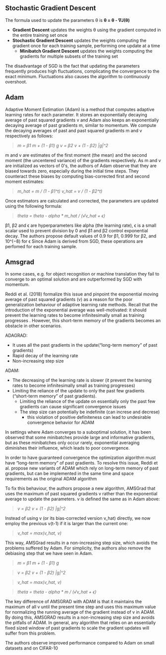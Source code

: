 ## Stochastic Gradient Descent
The formula used to update the parameters θ is
**θ = θ - ∇J(θ)**
* **Gradient Descent** updates the weights θ using the gradient computed in the entire training set once
* **Stochastic Gradient Descent** updates the weights computing the gradient once for each training sample, performing one update at a time
    * **Minibatch Gradient Descent** updates the weights computing the gradients for multiple subsets of the training set

The disadvantage of SGD is the fact that updating the parameters frequently produces high fluctuations, complicating the convergence to the exact minimum. Fluctuations also causes the algorithm to continuously overshoot.

## Adam
Adaptive Moment Estimation (Adam) is a method that computes adaptive learning rates for each parameter. It stores an exponentially decaying average of past squared gradients 
v and Adam also keeps an exponentially decaying average of past gradients m, similar to momentum.  We compute the decaying averages of past and past squared gradients m and v respectively as follows: 

> *m = β1 m + (1 - β1) g*
> *v = β2 v + (1 - β2) |g|^2*

m and v are estimates of the first moment (the mean) and the second moment (the uncentered variance) of the gradients respectively.
As m and v are initialized as vectors of 0's, the authors of Adam observe that they are biased towards zero, especially during the initial time steps.
They counteract these biases by computing bias-corrected first and second moment estimates:

> *m_hat = m / (1 - β1^t)*
> *v_hat = v / (1 - β2^t)*

Once estimators are calculated and corrected, the parameters are updated using the following formula:

> *theta = theta - alpha * m_hat / (√v_hat + ϵ)*

β1, β2 and ϵ are hyperparameters like alpha (the learning rate), ϵ  is a small scalar used to prevent division by 0 and β1 and β2 control exponential decay.
The authors propose default values of 0.9 for β1, 0.999 for β2, and 10^(−8) for ϵ
Since Adam is derived from SGD, these operations are perfomed for each training sample.

## Amsgrad

In some cases, e.g. for object recognition or machine translation they fail to converge to an optimal solution and are outperformed by SGD with momentum.

Reddi et al. (2018) formalize this issue and pinpoint the exponential moving average of past squared gradients (v) as a reason for the poor generalization behaviour of adaptive learning rate methods. Recall that the introduction of the exponential average was well-motivated: it should prevent the learning rates to become infinitesimally small as training progresses
. However, this short-term memory of the gradients becomes an obstacle in other scenarios. 

ADAGRAD:
- It uses all the past gradients in the update(“long-term memory” of past gradients)
- Rapid decay of the learning rate 
- Non-increasing step size

ADAM:
- The decreasing of the learning rate is slower (it prevent the learning rates to become infinitesimally small as training progresses)
- Limiting the reliance of the update to only the past few gradients (“short-term memory” of past gradients).
	- Limiting the reliance of the update on essentially only the past few gradients can cause significant convergence issues
	- The step size can potentially be indefinite (can increse and decrese)
		- this violation of positive definiteness can lead to undesirable convergence behavior for ADAM

In settings where Adam converges to a suboptimal solution, it has been observed that some minibatches provide large and informative gradients, but as these minibatches only occur rarely, exponential averaging diminishes their influence, which leads to poor convergence.

In order to have guaranteed convergence the optimization algorithm must have “long-term memory” of past gradients.
To resolve this issue, Reddi et al. propose new variants of ADAM which rely on long-term memory of past gradients, but can be implemented in the same time and space requirements as the original ADAM algorithm

To fix this behaviour, the authors propose a new algorithm, AMSGrad that uses the maximum of past squared gradients v rather than the exponential average to update the parameters. 
v is defined the same as in Adam above:

> *v = β2 v + (1 - β2) |g|^2*

Instead of using v (or its bias-corrected version v_hat) directly, we now employ the previous v(t-1) if it is larger than the current one:

> *v_hat = max(v_hat, v)*

This way, AMSGrad results in a non-increasing step size, which avoids the problems suffered by Adam. For simplicity, the authors also remove the debiasing step that we have seen in Adam.

> *m = β1 m + (1 - β1) g*

> *v = β2 v + (1 - β2) |g|^2*

> *v_hat = max(v_hat, v)*

> *theta = theta - alpha * m / (√v_hat + ϵ)*

The key difference of AMSGRAD with ADAM is that it maintains the maximum of all v until the present time step and uses this maximum value for normalizing the running average of the gradient instead of v in ADAM. By doing this, AMSGRAD results in a non-increasing step size and avoids the pitfalls of ADAM. In general, any algorithm that relies on an essentially fixed sized window of past gradients to scale the gradient updates will suffer from this problem.

The authors observe improved performance compared to Adam on small datasets and on CIFAR-10






